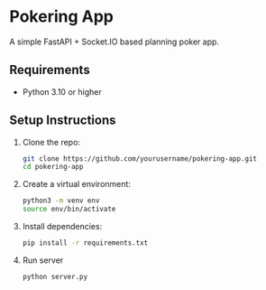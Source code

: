 # Pokering App

A simple FastAPI + Socket.IO based planning poker app.

## Requirements

- Python 3.10 or higher

## Setup Instructions

1. Clone the repo:
   ```bash
   git clone https://github.com/yourusername/pokering-app.git
   cd pokering-app
   ```

2. Create a virtual environment:
    ```bash
    python3 -m venv env
    source env/bin/activate
    ```

3. Install dependencies:
    ```bash
    pip install -r requirements.txt
    ```

4. Run server
    ```bash
    python server.py
    ```
